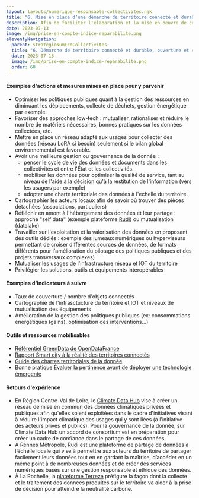 ```yaml
---
layout: layouts/numerique-responsable-collectivites.njk
title: "6. Mise en place d’une démarche de territoire connecté et durable en lien avec une démarche d’ouverture et de valorisation des données"
description: Afin de faciliter l'élaboration et la mise en oeuvre de ces nouvelles obligation par les collectivités concernées, la Mission interministérielle numérique responsable a travaillé avec le réseau des Interconnectés, dans le cadre du programme Transformation numérique des territoires à une traduction opérationelle des nouvelles obligations fixées par ce décret.
date: 2023-07-13
image: /img/prise-en-compte-indice-reparabilite.png
eleventyNavigation:
  parent: strategieNumEcoCollectivites
  title: "6. Démarche de territoire connecté et durable, ouverture et valorisation des données"
  date: 2023-07-13
  image: /img/prise-en-compte-indice-reparabilite.png
  order: 60
---
```


#### Exemples d'actions et mesures mises en place pour y parvenir

- Optimiser les politiques publiques quant à la gestion des ressources en diminuant les déplacements, collecte de déchets, gestion énergétique par exemple.
- Favoriser des approches low-tech : mutualiser, rationaliser et réduire le nombre de matériels nécessaires, bonnes pratiques sur les données collectées, etc.
- Mettre en place un réseau adapté aux usages pour collecter des données (réseau LoRA si besoin) seulement si le bilan global environnemental est favorable.
- Avoir une meilleure gestion ou gouvernance de la donnée  :
    - penser le cycle de vie des données et documents dans les collectivités et entre l'État et les collectivités.
    - mobiliser les données pour optimiser la qualité de service, tant au niveau de l'aide à la décision qu'à la restitution de l'information (vers les usagers par exemple)
    - adopter une charte territoriale des données à l'echelle du territoire.
- Cartographier les acteurs locaux afin de savoir où trouver des pièces détachées (associations, particuliers)
- Réfléchir en amont à l'hébergement des données et leur partage : approche "self data" (exemple plateforme [Rudi](https://blog.rudi.bzh/)) ou mutualisation (datalake)
- Travailler sur l'exploitation et la valorisation des données en proposant des outils dédiés : exemple des jumeaux numériques ou hyperviseurs permettant de croiser différentes sources de données, de formats différents pour l'amélioration du pilotage des politiques publiques et des projets transversaux complexes)
- Mutualiser les usages de l'infrastructure réseau et IOT du territoire
- Privilégier les solutions, outils et équipements interopérables 

#### Exemples d'indicateurs à suivre

- Taux de couverture / nombre d'objets connectés
- Cartographie de l'infrasctucture du territoire et IOT et niveaux de mutualisation des équipements
- Amélioration de la gestion des politiques publiques (ex: consommations énergétiques (gains), optimisation des interventions...)

#### Outils et ressources mobilisables

- [Référentiel GreenData de OpenDataFrance](https://opendatafrance.gitbook.io/greendata-pour-un-impact-maitrise-des-donnees/greendata/preface-et-remerciements)
- [Rapport Smart city à la réalité des territoires connectés](https://www.entreprises.gouv.fr/files/files/en-pratique/etudes-et-statistiques/dossiers-de-la-DGE/rapport_de_la_smart_city_a_la_realite_des_territoires_connectes.pdf)
- [Guide des chartes territoriales de la donnée](https://www.interconnectes.com/chartes-data/)
- Bonne pratique [Évaluer la pertinence avant de déployer une technologie émergente](https://ecoresponsable.numerique.gouv.fr/publications/bonnes-pratiques/strategie-et-gouvernance/pertinence-technologies-emergentes/)

#### Retours d'expérience

- En Région Centre-Val de Loire, le [Climate Data Hub](https://www.centre-valdeloire.fr/agir/proteger-lenvironnement/la-data-une-solution-face-au-rechauffement-climatique) vise à créer un réseau de mise en commun des données climatiques privées et publiques afin qu'elles soient exploitées dans le cadre d'initiatives visant à réduire l'impact climatique des usages qui y sont liées (à l'initiative des acteurs privés et publics). Pour la gouvernance de la donnée, sur Climate Data Hub un accord de consortium est en préparation pour créer un cadre de confiance dans le partage de ces données.
- À Rennes Métropole, [Rudi](https://blog.rudi.bzh/) est une plateforme de partage de données à l’échelle locale qui vise à permettre aux acteurs du territoire de partager facilement leurs données tout en en gardant la maîtrise, d’accéder en un même point à de nombreuses données et de créer des services numériques basés sur une gestion responsable et éthique des données.
- À La Rochelle, la [plateforme Terreze](https://www.larochelle-zerocarbone.fr/-/terreze-la-plateforme-des-donnees-territoriales) préfigure la façon dont la collecte et le traitement des données produites sur le territoire va aider à la prise de décision pour atteindre la neutralité carbone.
